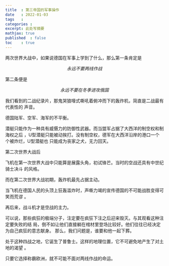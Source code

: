 ```yaml
---
title  : 第三帝国的军事操作
date   : 2022-01-03
tags   :  
categories : 
excerpt: 此处写摘要
mathjax: true
published  : false
toc    : true
---
```



两次世界大战中，如果说德国在军事上学到了什么，那么第一条肯定是

$$永远不要两线作战$$

第二条便是

$$永远不要在冬季进攻俄国$$

我们看到的二战纪录片，那鬼哭狼嚎式嘶吼着俯冲而下的轰炸机，简直是二战最有代表性的
声音。 


德国陆军、空军、海军的不平衡。

潜艇只能作为一种具有威慑力的防御性武器。而当盟军占据了大西洋的制空权和制海权之后
，U型潜艇只能被动挨打。没有制空权，德军在大西洋沿岸的港口一个个被炸烂，U型潜艇也
只能成为丧家之犬，无力回天。

第二次世界大战后

飞机在第一次世界大战中只能算是展露头角，初试锋芒。当时的空战还具有中世纪骑士决斗
的风格。

而在第二次世界大战初期，轰炸机最先占据主动。

当飞机在德国人民的头顶上狂轰滥炸时，声嘶力竭的宣传德国的不可能战胜变得可笑而荒谬
。

再后来，战斗机才是空战的主力。

可以说，那些疯狂的极端分子，注定要在疯狂下注之后迎来毁灭。与其观看这种注定要失败的结
局，倒不如让他们直接躺在棺材里登场比较好。他们往往已经决定为自己疯狂的意志献身。
那么，我们问题是，谁要和他一起下葬。


处于这种四战之地，它诞生了普鲁士。这样的地理位置，它不可避免地产生了对土地的渴望
。

只要它选择称霸欧洲，就不可能不面对两线作战的命运。


